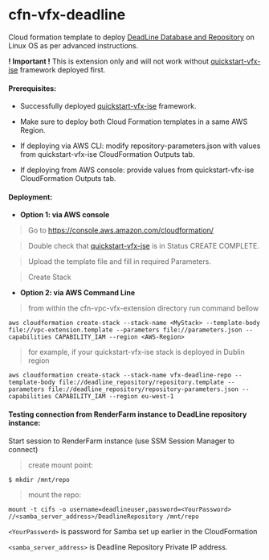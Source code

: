 # cfn-vfx-deadline

Cloud formation template to deploy [DeadLine Database and Repository](https://docs.thinkboxsoftware.com/products/deadline/10.0/1_User%20Manual/manual/install-db-repo.html) on Linux OS
as per advanced instructions.

**! Important !**
This is extension only and will not work without [quickstart-vfx-ise](https://github.com/aws-quickstart/quickstart-vfx-ise) framework deployed first.

#### Prerequisites:
- Successfully deployed [quickstart-vfx-ise](https://github.com/aws-quickstart/quickstart-vfx-ise) framework.

- Make sure to deploy both Cloud Formation templates in a same AWS Region.

- If deploying via AWS CLI: modify repository-parameters.json with values from quickstart-vfx-ise CloudFormation Outputs tab.

- If deploying from AWS console: provide values from quickstart-vfx-ise CloudFormation Outputs tab.

#### Deployment:

- **Option 1: via AWS console**
> Go to https://console.aws.amazon.com/cloudformation/

> Double check that [quickstart-vfx-ise](https://github.com/aws-quickstart/quickstart-vfx-ise) is in Status CREATE COMPLETE.

> Upload the template file and fill in required Parameters.

> Create Stack 

- **Option 2: via AWS Command Line**
> from within the cfn-vpc-vfx-extension directory run command bellow 

`aws cloudformation create-stack --stack-name <MyStack> --template-body file://vpc-extension.template --parameters file://parameters.json --capabilities CAPABILITY_IAM --region <AWS-Region>`

> for example, if your quickstart-vfx-ise stack is deployed in Dublin region

`aws cloudformation create-stack --stack-name vfx-deadline-repo --template-body file://deadline_repository/repository.template --parameters file://deadline_repository/repository-parameters.json --capabilities CAPABILITY_IAM --region eu-west-1`

#### Testing connection from RenderFarm instance to DeadLine repository instance:

Start session to RenderFarm instance (use SSM Session Manager to connect)

> create mount point:

`$ mkdir /mnt/repo`

> mount the repo: 

`mount -t cifs -o username=deadlineuser,password=<YourPassword> //<samba_server_address>/DeadlineRepository /mnt/repo`

`<YourPassword>` is password for Samba set up earlier in the CloudFormation

`<samba_server_address>` is Deadline Repository Private IP address.